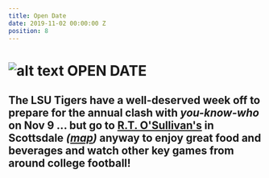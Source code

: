 ```yaml
---
title: Open Date
date: 2019-11-02 00:00:00 Z
position: 8
---
```


# ![alt text](https://lsu-phoenix-alumni.github.io/assets/img/LSUTigers.png "LSU Fighting Tigers") OPEN DATE

## The LSU Tigers have a well-deserved week off to prepare for the annual clash with *you-know-who* on Nov 9 ... but **go to [R.T. O'Sullivan's](https://scottsdale.rtosullivans.com/ "RTO Scottsdale website") in Scottsdale**  *([map](https://goo.gl/maps/3MjPdBhDfGWxt53HA "Google Maps: RTO Scottsdale"))* anyway to enjoy great food and beverages and watch other key games from around college football! 